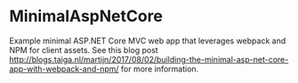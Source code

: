 # MinimalAspNetCore
Example minimal ASP.NET Core MVC web app that leverages webpack and NPM for client assets. See this blog post http://blogs.taiga.nl/martijn/2017/08/02/building-the-minimal-asp-net-core-app-with-webpack-and-npm/ for more information.
